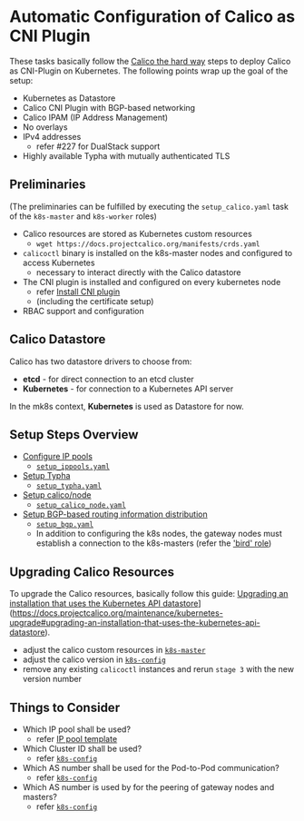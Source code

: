 # Automatic Configuration of Calico as CNI Plugin

These tasks basically follow the [Calico the hard way](https://docs.projectcalico.org/getting-started/kubernetes/hardway/) steps to deploy Calico as CNI-Plugin on Kubernetes. The following points wrap up the goal of the setup:

* Kubernetes as Datastore
* Calico CNI Plugin with BGP-based networking
* Calico IPAM (IP Address Management)
* No overlays
* IPv4 addresses
  * refer #227 for DualStack support
* Highly available Typha with mutually authenticated TLS

## Preliminaries

(The preliminaries can be fulfilled by executing the `setup_calico.yaml` task of the `k8s-master` and `k8s-worker` roles)

* Calico resources are stored as Kubernetes custom resources
  * `wget https://docs.projectcalico.org/manifests/crds.yaml`
* `calicoctl` binary is installed on the k8s-master nodes and configured to access Kubernetes
  * necessary to interact directly with the Calico datastore
* The CNI plugin is installed and configured on every kubernetes node
  * refer [Install CNI plugin](https://docs.projectcalico.org/getting-started/kubernetes/hardway/install-cni-plugin)
  * (including the certificate setup)
* RBAC support and configuration

## Calico Datastore

Calico has two datastore drivers to choose from:

* **etcd** - for direct connection to an etcd cluster
* **Kubernetes** - for connection to a Kubernetes API server

In the mk8s context, **Kubernetes** is used as Datastore for now.

## Setup Steps Overview

* [Configure IP pools](https://docs.projectcalico.org/getting-started/kubernetes/hardway/configure-ip-pools)
  * [`setup_ippools.yaml`](tasks/setup_ippools.yaml)
* [Setup Typha](https://docs.projectcalico.org/getting-started/kubernetes/hardway/install-typha)
  * [`setup_typha.yaml`](tasks/setup_typha.yaml)
* [Setup calico/node](https://docs.projectcalico.org/getting-started/kubernetes/hardway/install-node)
  * [`setup_calico_node.yaml`](tasks/setup_calico_node.yaml)
* [Setup BGP-based routing information distribution](https://docs.projectcalico.org/reference/resources/bgpconfig)
  * [`setup_bgp.yaml`](tasks/setup_bgp.yaml)
  * In addition to configuring the k8s nodes, the gateway nodes must establish a connection to the k8s-masters (refer the ['bird' role](../bird/templates/bird.conf))

## Upgrading Calico Resources

To upgrade the Calico resources, basically follow this guide: [Upgrading an installation that uses the Kubernetes API datastore]([)](https://docs.projectcalico.org/maintenance/kubernetes-upgrade#upgrading-an-installation-that-uses-the-kubernetes-api-datastore).

* adjust the calico custom resources in [`k8s-master`](../k8s-master/)
* adjust the calico version in [`k8s-config`](../k8s-config/defaults/main.yaml)
* remove any existing `calicoctl` instances and rerun `stage 3` with the new version number

## Things to Consider

* Which IP pool shall be used?
  * refer [IP pool template](templates/ippools.yaml.j2)
* Which Cluster ID shall be used?
  * refer [`k8s-config`](../k8s-config/defaults/main.yaml)
* Which AS number shall be used for the Pod-to-Pod communication?
  * refer [`k8s-config`](../k8s-config/defaults/main.yaml)
* Which AS number is used by for the peering of gateway nodes and masters?
  * refer [`k8s-config`](../k8s-config/defaults/main.yaml)
